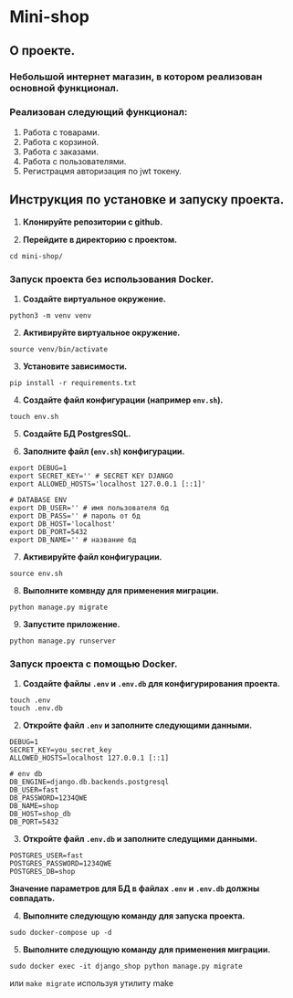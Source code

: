 # Mini-shop
## О проекте.
### Небольшой интернет магазин, в котором реализован основной функционал.

### Реализован следующий функционал:
1. Работа с товарами.
2. Работа с корзиной.
3. Работа с заказами.
4. Работа с пользователями.
5. Регистрацмя авторизация по jwt токену. 

## Инструкция по установке и запуску проекта.

1. **Клонируйте репозитории с github.**

2. **Перейдите в директорию с проектом.**
```
cd mini-shop/
```
### Запуск проекта без использования Docker.

1. **Создайте виртуальное окружение.**
```
python3 -m venv venv
```
2. **Активируйте виртуальное окружение.**
```
source venv/bin/activate
```
3. **Установите зависимости.**
```
pip install -r requirements.txt
```
4. **Создайте файл конфигурации (например `env.sh`).**
```
touch env.sh
```
5. **Создайте БД PostgresSQL.**

6. **Заполните файл (`env.sh`) конфигурации.**
```
export DEBUG=1
export SECRET_KEY='' # SECRET KEY DJANGO
export ALLOWED_HOSTS='localhost 127.0.0.1 [::1]'

# DATABASE ENV
export DB_USER='' # имя пользователя бд 
export DB_PASS='' # пароль от бд
export DB_HOST='localhost'
export DB_PORT=5432 
export DB_NAME='' # название бд
```
7. **Активируйте файл конфигурации.**
```
source env.sh
```
8. **Выполните комвнду для применения миграции.**
```
python manage.py migrate
```
9. **Запустите приложение.**
```
python manage.py runserver
```
### Запуск проекта с помощью Docker.
1. **Создайте файлы `.env` и `.env.db` для конфигурирования проекта.**
```
touch .env
touch .env.db
```
2. **Откройте файл `.env` и заполните следующими данными.**
```
DEBUG=1
SECRET_KEY=you_secret_key
ALLOWED_HOSTS=localhost 127.0.0.1 [::1]

# env db
DB_ENGINE=django.db.backends.postgresql
DB_USER=fast
DB_PASSWORD=1234QWE 
DB_NAME=shop
DB_HOST=shop_db
DB_PORT=5432
```
3. **Откройте файл `.env.db` и заполните следущими данными.**
```
POSTGRES_USER=fast
POSTGRES_PASSWORD=1234QWE
POSTGRES_DB=shop
```
**Значение параметров для БД в файлах `.env` и `.env.db` должны совпадать.**


4. **Выполните следующую команду для запуска проекта.**
```
sudo docker-compose up -d
```
5. **Выполните следующую команду для применения миграции.**
```
sudo docker exec -it django_shop python manage.py migrate
```
или `make migrate` используя утилиту make

